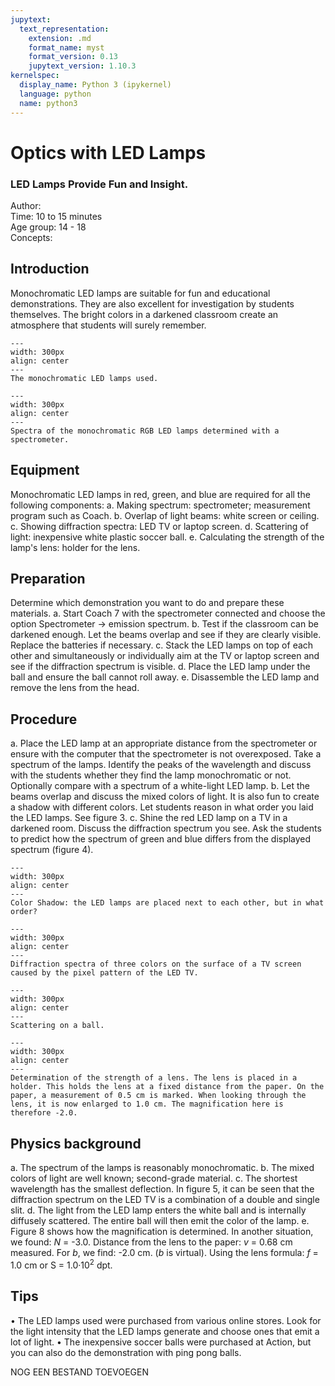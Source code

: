 ```yaml
---
jupytext:
  text_representation:
    extension: .md
    format_name: myst
    format_version: 0.13
    jupytext_version: 1.10.3
kernelspec:
  display_name: Python 3 (ipykernel)
  language: python
  name: python3
---
```


# Optics with LED Lamps
### LED Lamps Provide Fun and Insight.

Author:     \
Time:	  10 to 15 minutes	\
Age group:	14 - 18\
Concepts:	

## Introduction

Monochromatic LED lamps are suitable for fun and educational demonstrations. They are also excellent for investigation by students themselves. The bright colors in a darkened classroom create an atmosphere that students will surely remember.

```{figure} demo89_figure1.jpg
---
width: 300px
align: center
---
The monochromatic LED lamps used.
```

```{figure} demo89_figure2.jpg
---
width: 300px
align: center
---
Spectra of the monochromatic RGB LED lamps determined with a spectrometer.
```

## Equipment

Monochromatic LED lamps in red, green, and blue are required for all the following components:
a. Making spectrum: spectrometer; measurement program such as Coach.
b. Overlap of light beams: white screen or ceiling.
c. Showing diffraction spectra: LED TV or laptop screen.
d. Scattering of light: inexpensive white plastic soccer ball.
e. Calculating the strength of the lamp's lens: holder for the lens.

## Preparation

Determine which demonstration you want to do and prepare these materials.
a. Start Coach 7 with the spectrometer connected and choose the option Spectrometer -> emission spectrum.
b. Test if the classroom can be darkened enough. Let the beams overlap and see if they are clearly visible. Replace the batteries if necessary.
c. Stack the LED lamps on top of each other and simultaneously or individually aim at the TV or laptop screen and see if the diffraction spectrum is visible.
d. Place the LED lamp under the ball and ensure the ball cannot roll away.
e. Disassemble the LED lamp and remove the lens from the head.

## Procedure

a. Place the LED lamp at an appropriate distance from the spectrometer or ensure with the computer that the spectrometer is not overexposed. Take a spectrum of the lamps. Identify the peaks of the wavelength and discuss with the students whether they find the lamp monochromatic or not. Optionally compare with a spectrum of a white-light LED lamp.
b. Let the beams overlap and discuss the mixed colors of light. It is also fun to create a shadow with different colors. Let students reason in what order you laid the LED lamps. See figure 3.
c. Shine the red LED lamp on a TV in a darkened room. Discuss the diffraction spectrum you see. Ask the students to predict how the spectrum of green and blue differs from the displayed spectrum (figure 4).

```{figure} demo89_figure3.jpg
---
width: 300px
align: center
---
Color Shadow: the LED lamps are placed next to each other, but in what order?
```


```{figure} demo89_figure4.jpg
---
width: 300px
align: center
---
Diffraction spectra of three colors on the surface of a TV screen caused by the pixel pattern of the LED TV.
```

```{figure} demo89_figure5.jpg
---
width: 300px
align: center
---
Scattering on a ball.
```

```{figure} demo89_figure6.jpg
---
width: 300px
align: center
---
Determination of the strength of a lens. The lens is placed in a holder. This holds the lens at a fixed distance from the paper. On the paper, a measurement of 0.5 cm is marked. When looking through the lens, it is now enlarged to 1.0 cm. The magnification here is therefore -2.0.
```


## Physics background
a. The spectrum of the lamps is reasonably monochromatic.
b. The mixed colors of light are well known; second-grade material.
c. The shortest wavelength has the smallest deflection. In figure 5, it can be seen that the diffraction spectrum on the LED TV is a combination of a double and single slit.
d. The light from the LED lamp enters the white ball and is internally diffusely scattered. The entire ball will then emit the color of the lamp.
e. Figure 8 shows how the magnification is determined. In another situation, we found: $N$ = -3.0. Distance from the lens to the paper: $v$ = 0.68 cm measured. For $b$, we find: -2.0 cm. ($b$ is virtual). Using the lens formula: $f$ = 1.0 cm or S = 1.0·10$^2$ dpt.

## Tips

• The LED lamps used were purchased from various online stores. Look for the light intensity that the LED lamps generate and choose ones that emit a lot of light.
• The inexpensive soccer balls were purchased at Action, but you can also do the demonstration with ping pong balls.

NOG EEN BESTAND TOEVOEGEN